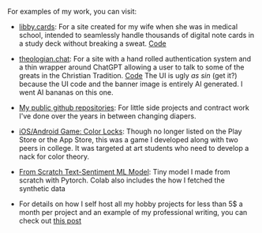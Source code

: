 For examples of my work, you can visit:

 - [libby.cards](https://www.libby.cards): For a site created for my wife when she was in medical school, intended to seamlessly handle thousands of digital note cards in a study deck without breaking a sweat. [Code](https://github.com/jacksonStone/Lit.Cards)

 - [theologian.chat](https://www.theologian.chat): For a site with a hand rolled authentication system and a thin wrapper around ChatGPT allowing a user to talk to some of the greats in the Christian Tradition. [Code](https://github.com/jacksonStone/theologianchat) The UI is ugly _as sin_ (get it?) because the UI code and the banner image is entirely AI generated. I went AI bananas on this one.

 - [My public github repositories](https://github.com/jacksonStone?tab=overview&from=2019-12-01&to=2019-12-31): For little side projects and contract work I've done over the years in between changing diapers.

 - [iOS/Android Game: Color Locks](https://www.youtube.com/watch?v=fCmhH7DM1Ew): Though no longer listed on the Play Store or the App Store, this was a game I developed along with two peers in college. It was targeted at art students who need to develop a nack for color theory.

 - [From Scratch Text-Sentiment ML Model](https://colab.research.google.com/drive/1r67LHDw6k28RbUohgdqeT8NszYBIV2ue?usp=sharing): Tiny model I made from scratch with Pytorch. Colab also includes the how I fetched the synthetic data

 - For details on how I self host all my hobby projects for less than 5$ a month per project and an example of my professional writing, you can check out [this post](/hobby-projects-on-the-cheap)